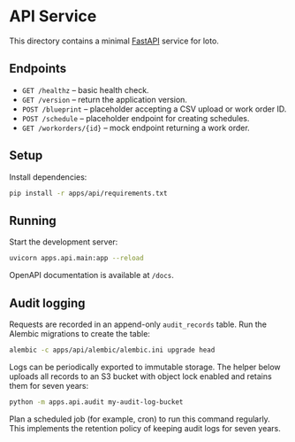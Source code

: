 # API Service

This directory contains a minimal [FastAPI](https://fastapi.tiangolo.com/) service for loto.

## Endpoints

- `GET /healthz` – basic health check.
- `GET /version` – return the application version.
- `POST /blueprint` – placeholder accepting a CSV upload or work order ID.
- `POST /schedule` – placeholder endpoint for creating schedules.
- `GET /workorders/{id}` – mock endpoint returning a work order.

## Setup

Install dependencies:

```bash
pip install -r apps/api/requirements.txt
```

## Running

Start the development server:

```bash
uvicorn apps.api.main:app --reload
```

OpenAPI documentation is available at `/docs`.

## Audit logging

Requests are recorded in an append-only `audit_records` table.  Run the
Alembic migrations to create the table:

```bash
alembic -c apps/api/alembic/alembic.ini upgrade head
```

Logs can be periodically exported to immutable storage.  The helper below
uploads all records to an S3 bucket with object lock enabled and retains them
for seven years:

```bash
python -m apps.api.audit my-audit-log-bucket
```

Plan a scheduled job (for example, cron) to run this command regularly.  This
implements the retention policy of keeping audit logs for seven years.
